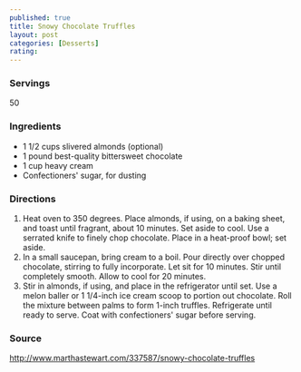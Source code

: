 ```yaml
---
published: true
title: Snowy Chocolate Truffles
layout: post
categories: [Desserts]
rating: 
---
```

### Servings
50

### Ingredients
- 1 1/2 cups slivered almonds (optional)
- 1 pound best-quality bittersweet chocolate
- 1 cup heavy cream
- Confectioners' sugar, for dusting

### Directions
1. Heat oven to 350 degrees. Place almonds, if using, on a baking sheet, and toast until fragrant, about 10 minutes. Set aside to cool. Use a serrated knife to finely chop chocolate. Place in a heat-proof bowl; set aside.
2. In a small saucepan, bring cream to a boil. Pour directly over chopped chocolate, stirring to fully incorporate. Let sit for 10 minutes. Stir until completely smooth. Allow to cool for 20 minutes.
3. Stir in almonds, if using, and place in the refrigerator until set. Use a melon baller or 1 1/4-inch ice cream scoop to portion out chocolate. Roll the mixture between palms to form 1-inch truffles. Refrigerate until ready to serve. Coat with confectioners' sugar before serving.

### Source
<a href="http://www.marthastewart.com/337587/snowy-chocolate-truffles" target="new">http://www.marthastewart.com/337587/snowy-chocolate-truffles</a>
